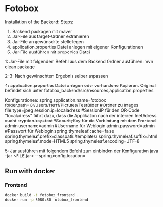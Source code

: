 # Fotobox
Installation of the Backend:
Steps:
  1. Backend packagen mit maven
  2. Jar-File aus target-Ordner extrahieren
  3. Jar-File an gewünschte stelle legen
  4. application.properties Datei anlegen mit eigenen Konfigurationen
  5. Jar-File ausführen mit properties Datei


1: Jar-File mit folgendem Befehl aus dem Backend Ordner ausführen:
mvn clean package

2-3: Nach gewünschtem Ergebnis selber anpassen
  
4: application.properties Datei anlegen oder vorhandene Kopieren.
Original befindet sich unter fotobox_backend/src/resources/application.properties

Konfigurationen:
spring.application.name=fotobox
folder.path=C:/Users/Herrf/Pictures/TestBilder #Ordner zu images
file.type=jpeg
session.ip=localadress #SessionIP für den QR-Code "localadress" führt dazu, dass die Applikation nach der internen InetAdress sucht
cryption.key=test #SecurityKey für die Verbindung mit dem Frontend
admin.username=admin #Username für Weblogin
admin.password=admin #Passwort für Weblogin
spring.thymeleaf.cache=false
spring.thymeleaf.prefix=classpath:/templates/
spring.thymeleaf.suffix=.html
spring.thymeleaf.mode=HTML5
spring.thymeleaf.encoding=UTF-8

5: Jar ausführen mit folgendem Befehl zum einbinden der Konfiguration
java -jar <FILE.jar> --spring.config.location=<PATH to application.properties>

## Run with docker


### Frontend
```sh
docker build -t fotobox_frontend .
docker run -p 8080:80 fotobox_frontend
```
